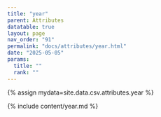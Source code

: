```yaml
---
title: "year"
parent: Attributes
datatable: true
layout: page
nav_order: "91"
permalink: "docs/attributes/year.html"
date: "2025-05-05"
params:
  title: ""
  rank: ""
---
```

{% assign mydata=site.data.csv.attributes.year %} 

{% include content/year.md %}
